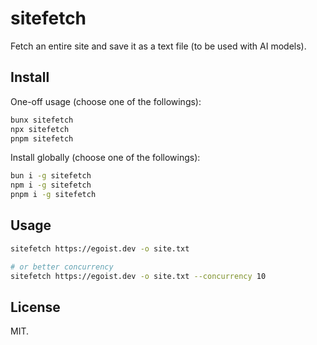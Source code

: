 # sitefetch

Fetch an entire site and save it as a text file (to be used with AI models).

## Install

One-off usage (choose one of the followings):

```bash
bunx sitefetch
npx sitefetch
pnpm sitefetch
```

Install globally (choose one of the followings):

```bash
bun i -g sitefetch
npm i -g sitefetch
pnpm i -g sitefetch
```

## Usage

```bash
sitefetch https://egoist.dev -o site.txt

# or better concurrency
sitefetch https://egoist.dev -o site.txt --concurrency 10
```

## License

MIT.
